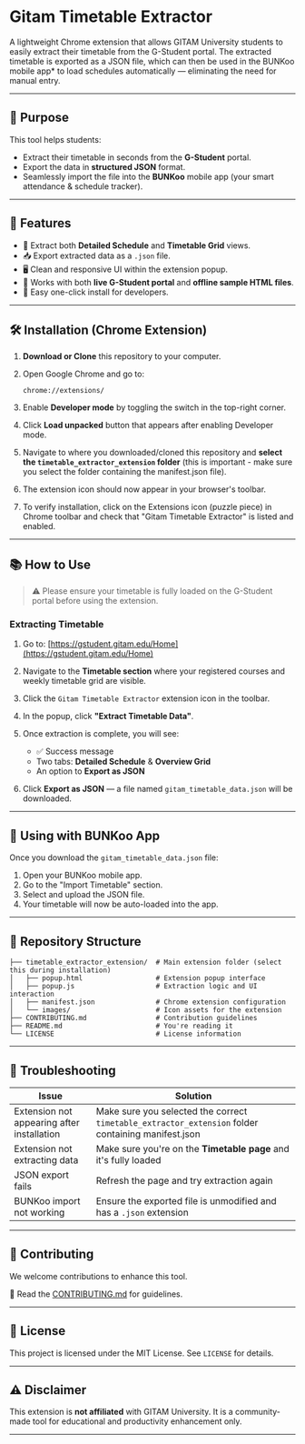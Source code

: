 # Gitam Timetable Extractor

A lightweight Chrome extension that allows GITAM University students to easily extract their timetable from the G-Student portal. The extracted timetable is exported as a JSON file, which can then be used in the BUNKoo mobile app* to load schedules automatically — eliminating the need for manual entry.

---

## 📌 Purpose

This tool helps students:
- Extract their timetable in seconds from the **G-Student** portal.
- Export the data in **structured JSON** format.
- Seamlessly import the file into the **BUNKoo** mobile app (your smart attendance & schedule tracker).

---

## 🚀 Features

- 📅 Extract both **Detailed Schedule** and **Timetable Grid** views.
- 📥 Export extracted data as a `.json` file.
- 🖥️ Clean and responsive UI within the extension popup.
- 🧪 Works with both **live G-Student portal** and **offline sample HTML files**.
- 🧩 Easy one-click install for developers.

---

## 🛠️ Installation (Chrome Extension)

1. **Download or Clone** this repository to your computer.

2. Open Google Chrome and go to:
   ```
   chrome://extensions/
   ```

3. Enable **Developer mode** by toggling the switch in the top-right corner.

4. Click **Load unpacked** button that appears after enabling Developer mode.

5. Navigate to where you downloaded/cloned this repository and **select the `timetable_extractor_extension` folder** (this is important - make sure you select the folder containing the manifest.json file).

6. The extension icon should now appear in your browser's toolbar.

7. To verify installation, click on the Extensions icon (puzzle piece) in Chrome toolbar and check that "Gitam Timetable Extractor" is listed and enabled.

---

## 📚 How to Use

> ⚠️ Please ensure your timetable is fully loaded on the G-Student portal before using the extension.

### Extracting Timetable

1. Go to: [https://gstudent.gitam.edu/Home](https://gstudent.gitam.edu/Home)

2. Navigate to the **Timetable section** where your registered courses and weekly timetable grid are visible.

3. Click the `Gitam Timetable Extractor` extension icon in the toolbar.

4. In the popup, click **"Extract Timetable Data"**.

5. Once extraction is complete, you will see:
   - ✅ Success message
   - Two tabs: **Detailed Schedule** & **Overview Grid**
   - An option to **Export as JSON**

6. Click **Export as JSON** — a file named `gitam_timetable_data.json` will be downloaded.

---

## 📱 Using with BUNKoo App

Once you download the `gitam_timetable_data.json` file:

1. Open your BUNKoo mobile app.
2. Go to the "Import Timetable" section.
3. Select and upload the JSON file.
4. Your timetable will now be auto-loaded into the app.

---

## 📂 Repository Structure

```
├── timetable_extractor_extension/  # Main extension folder (select this during installation)
│   ├── popup.html                  # Extension popup interface
│   ├── popup.js                    # Extraction logic and UI interaction
│   ├── manifest.json               # Chrome extension configuration
│   └── images/                     # Icon assets for the extension
├── CONTRIBUTING.md                 # Contribution guidelines
├── README.md                       # You're reading it
└── LICENSE                         # License information
```

---

## 🐛 Troubleshooting

| Issue | Solution |
|------|----------|
| Extension not appearing after installation | Make sure you selected the correct `timetable_extractor_extension` folder containing manifest.json |
| Extension not extracting data | Make sure you're on the **Timetable page** and it's fully loaded |
| JSON export fails | Refresh the page and try extraction again |
| BUNKoo import not working | Ensure the exported file is unmodified and has a `.json` extension |

---

## 🤝 Contributing

We welcome contributions to enhance this tool.

📖 Read the [CONTRIBUTING.md](CONTRIBUTING.md) for guidelines.

---

## 📄 License

This project is licensed under the MIT License. See `LICENSE` for details.

---

## ⚠️ Disclaimer

This extension is **not affiliated** with GITAM University. It is a community-made tool for educational and productivity enhancement only.

---
